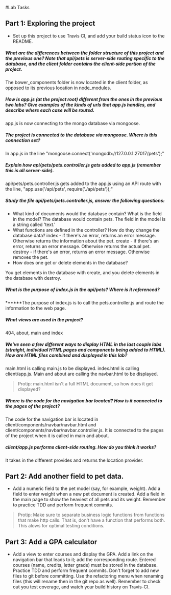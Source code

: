 #Lab Tasks

## Part 1: Exploring the project

- Set up this project to use Travis CI, and add your build status icon to the README.

##### What are the differences between the folder structure of this project and the previous one? Note that api/pets is server-side routing specific to the database, and the client folder contains the client-side portion of the project.

The bower_components folder is now located in the client folder, as opposed to its previous location in node_modules.

##### How is app.js (at the project root) different from the ones in the previous two labs? Give examples of the kinds of urls that app.js handles, and describe where each case will be routed.

app.js is now connecting to the mongo database via mongoose.

##### The project is connected to the database via mongoose. Where is this connection set?

In app.js in the line "mongoose.connect('mongodb://127.0.0.1:27017/pets');"

##### Explain how api/pets/pets.controller.js gets added to app.js (remember this is all server-side).

api/pets/pets.controller.js gets added to the app.js using an API route with the line, "app.use('/api/pets', require('./api/pets'));"

##### Study the file api/pets/pets.controller.js, answer the following questions:
-  What kind of documents would the database contain? What is the field in the model?
The database would contain pets. The field in the model is a string called 'text.'
-  What functions are defined in the controller? How do they change the database data?
index - if there's an error, returns an error message. Otherwise returns the information about the pet.
create - if there's an error, returns an error message. Otherwise returns the actual pet.
destroy - if there's an error, returns an error message. Otherwise removes the pet.
-  How does one get or delete elements in the database?

You get elements in the database with create, and you delete elements in the database with destroy.

##### What is the purpose of index.js in the api/pets? Where is it referenced?

******The purpose of index.js is to call the pets.controller.js and route the information to the web page.

##### What views are used in the project?

404, about, main and index

##### We've seen a few different ways to display HTML in the last couple labs (straight, individual HTML pages and components being added to HTML). How are HTML files combined and displayed in this lab?

main.html is calling main.js to be displayed. index.html is calling client/app.js. Main and about are calling the navbar.html to be displayed.

>Protip: main.html isn't a full HTML document, so how does it get displayed?

##### Where is the code for the navigation bar located? How is it connected to the pages of the project?

The code for the navigation bar is located in client/components/navbar/navbar.html and client/components/navbar/navbar.controller.js. It is connected to the pages of the project when it is called in main and about.

##### client/app.js performs client-side routing. How do you think it works?

It takes in the different provides and returns the location provider.

## Part 2: Add another field to pet data.

- Add a numeric field to the pet model (say, for example, weight). Add a field to enter weight when a new pet document is created. Add a field in the main page to show the heaviest of all pets and its weight. Remember to practice TDD and perform frequent commits.

>Protip: Make sure to separate business logic functions from functions that make http calls. That is, don't have a function that performs both. This alows for optimal testing conditions.

## Part 3: Add a GPA calculator

- Add a view to enter courses and display the GPA. Add a link on the navigation bar that leads to it; add the corresponding route. Entered courses (name, credits, letter grade) must be stored in the database. Practice TDD and perform frequent commits. Don't forget to add new files to git before committing. Use the refactoring menu when renaming files (this will rename then in the git repo as well). Remember to check out you test coverage, and watch your build history on Travis-CI.
